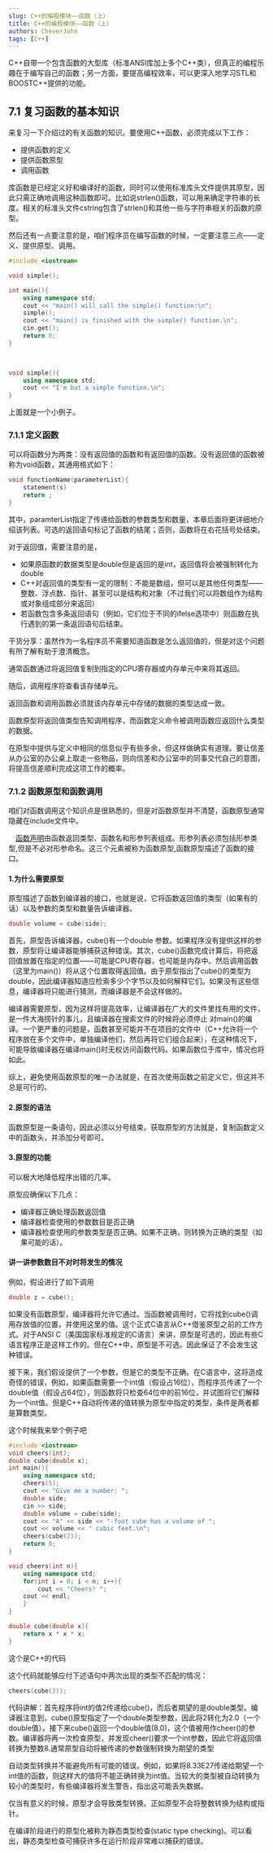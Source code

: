 ```yaml
---
slug: C++的编程模块——函数（上）
title: C++的编程模块——函数（上）
authors: CheverJohn
tags: [C++]
---
```



C++自带一个包含函数的大型库（标准ANSI库加上多个C++类），但真正的编程乐趣在于编写自己的函数；另一方面，要提高编程效率，可以更深入地学习STL和BOOSTC++提供的功能。



## 7.1	复习函数的基本知识

来复习一下介绍过的有关函数的知识。要使用C++函数，必须完成以下工作：

- 提供函数的定义
- 提供函数原型
- 调用函数

库函数是已经定义好和编译好的函数，同时可以使用标准库头文件提供其原型，因此只需正确地调用这种函数即可。比如说strlen()函数，可以用来确定字符串的长度。相关的标准头文件cstring包含了strlen()和其他一些与字符串相关的函数的原型。

然后还有一点要注意的是，咱们程序员在编写函数的时候，一定要注意三点——定义、提供原型、调用。

```C++
#include <iostream>

void simple();

int main(){
    using namespace std;
    cout << "main() will call the simple() function:\n";
    simple();
    cout << "main() is finished with the simple() function.\n";
    cin.get();
    return 0;
}
    


void simple(){
    using namespace std;
    cout << "I'm but a simple function.\n";
}
```

上面就是一个小例子。

### 7.1.1	定义函数

可以将函数分为两类：没有返回值的函数和有返回值的函数。没有返回值的函数被称为void函数，其通用格式如下：

```c++
void functionName(parameterList){
	statement(s)
	return ;
}
```

其中，paramterList指定了传递给函数的参数类型和数量，本章后面将更详细地介绍该列表。可选的返回语句标记了函数的结尾；否则，函数将在右花括号处结束。

对于返回值，需要注意的是，

- 如果原函数的数据类型是double但是返回的是int，返回值将会被强制转化为double
- C++对返回值的类型有一定的限制：不能是数组，但可以是其他任何类型——整数、浮点数、指针、甚至可以是结构和对象（不过我们可以将数组作为结构或对象组成部分来返回）
- 若函数包含多条返回语句（例如，它们位于不同的ifelse选项中）则函数在执行遇到的第一条返回语句后结束。



干货分享：虽然作为一名程序员不需要知道函数是怎么返回值的，但是对这个问题有所了解有助于澄清概念。

通常函数通过将返回值复制到指定的CPU寄存器或内存单元中来将其返回。

随后，调用程序将查看该存储单元。

返回函数和调用函数必须就该内存单元中存储的数据的类型达成一致。

函数原型将返回值类型告知调用程序，而函数定义命令被调用函数应返回什么类型的数据。

在原型中提供与定义中相同的信息似乎有些多余，但这样做确实有道理。要让信差从办公室的办公桌上取走一些物品，则向信差和办公室中的同事交代自己的意图，将提高信差顺利完成这项工作的概率。

### 7.1.2	函数原型和函数调用

咱们对函数调用这个知识点是很熟悉的，但是对函数原型并不清楚，函数原型通常隐藏在include文件中。

　[函数声明](https://www.baidu.com/s?wd=函数声明&tn=SE_PcZhidaonwhc_ngpagmjz&rsv_dl=gh_pc_zhidao)由函数返回类型、函数名和形参列表组成。形参列表必须包括形参类型,但是不必对形参命名。这三个元素被称为函数原型,函数原型描述了函数的接口。

#### 1.为什么需要原型

原型描述了函数到编译器的接口，也就是说，它将函数返回值的类型（如果有的话）以及参数的类型和数量告诉编译器。

```C++
double volume = cube(side);
```

首先，原型告诉编译器，cube()有一个double 参数。如果程序没有提供这样的参数，原型将让编译器能够捕获这种错误。其次，cube()函数完成计算后，将把返回值放置在指定的位置——可能是CPU寄存器，也可能是内存中。然后调用函数（这里为main()）将从这个位置取得返回值。由于原型指出了cube()的类型为double，因此编译器知道应检索多少个字节以及如何解释它们。如果没有这些信息，编译器将只能进行猜测，而编译器是不会这样做的。

编译器需要原型，因为这样将提高效率，让编译器在广大的文件里找有用的文件，是一件大海捞针的事儿，且编译器在搜索文件的时候将必须停止 对main()的编译。一个更严重的问题是，函数甚至可能并不在项目的文件中（C++允许将一个程序放在多个文件中，单独编译他们，然后再将它们组合起来），在这种情况下，可能导致编译器在编译main()时无权访问函数代码。如果函数位于库中，情况也将如此。

综上，避免使用函数原型的唯一办法就是，在首次使用函数之前定义它，但这并不总是可行的。

#### 2.原型的语法

函数原型是一条语句，因此必须以分号结束。获取原型的方法就是，复制函数定义中的函数头，并添加分号即可。

#### 3.原型的功能

可以极大地降低程序出错的几率。

原型应确保以下几点：

- 编译器正确处理函数返回值
- 编译器检查使用的参数数目是否正确
- 编译器检查使用的参数类型是否正确。如果不正确，则转换为正确的类型（如果可能的话）。







#### 讲一讲参数数目不对时将发生的情况

例如，假设进行了如下调用

```C++
double z = cube();
```

如果没有函数原型，编译器将允许它通过。当函数被调用时，它将找到cube()调用存放值的位置，并使用这里的值。这个正式C语言从C++借鉴原型之前的工作方式。对于ANSI C（美国国家标准规定的C语言）来讲，原型是可选的，因此有些C语言程序正是这样工作的。但在C++中，原型是不可选。因此保证了不会发生这种错误。



接下来，我们假设提供了一个参数，但是它的类型不正确。在C语言中，这将造成奇怪的错误，例如，如果函数需要一个int值（假设占16位），而程序员传递了一个double值（假设占64位），则函数将只检查64位中的前16位，并试图将它们解释为一个int值。但是C++自动将传递的值转换为原型中指定的类型，条件是两者都是算数类型。

这个时候我来举个例子吧

```C++
#include <iostream>
void cheers(int);
double cube(double x);
int main(){
    using namespace std;
    cheers(5);
    cout << "Give me a number: ";
    double side;
    cin >> side;
    double volume = cube(side);
    cout << "A" << side << "-foot cube has a volume of ";
    cout << volume << " cubic feet.\n";
    cheers(cube(2));
    return 0;
}

void cheers(int n){
    using namespace std;
    for(int i = 0; i < n; i++){
        cout << "Cheers! ";
    cout << endl;
    }
}

double cube(double x){
    return x * x * x;
}
```

这个是C++的代码

这个代码就能够应付下述语句中两次出现的类型不匹配的情况：

```C++
cheers(cube(2));
```

代码讲解：首先程序将int的值2传递给cube()，而后者期望的是double类型。编译器注意到，cube()原型指定了一个double类型参数，因此将2转化为2.0（一个double值）。接下来cube()返回一个double值(8.0)，这个值被用作cheer()的参数。编译器将再一次检查原型，并发现cheer()要求一个int参数，因此它将返回值转换为整数8.通常原型自动将被传递的参数强制转换为期望的类型

​	自动类型转换并不能避免所有可能的错误。例如，如果将8.33E27传递给期望一个int值的函数，则这样大的值将不能正确转换为int值。当较大的类型被自动转换为较小的类型时，有些编译器将发生警告，指出这可能丢失数据。

​	仅当有意义的时候，原型才会导致类型转换。正如原型不会将整数转换为结构或指针。



在编译阶段进行的原型化被称为静态类型检查(static type checking)。可以看出，静态类型检查可捕获许多在运行阶段非常难以捕获的错误。